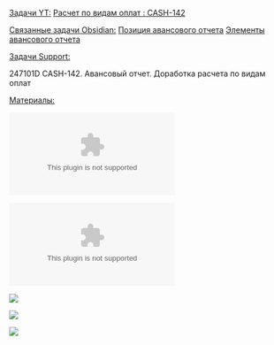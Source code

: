 
<u>Задачи YT:</u>
[Расчет по видам оплат : CASH-142](https://yt.surgutneftegas.ru:4443/issue/CASH-142)

<u>Связанные задачи Obsidian:</u>
[Позиция авансового отчета](Позиция%20авансового%20отчета.md)
[Элементы авансового отчета](Элементы%20авансового%20отчета.md)

<u>Задачи Support:</u>
<p>247101D CASH-142. Авансовый отчет. Доработка расчета по видам оплат</p>

<u>Материалы:</u>

![](Макет%20ПФ%20для%20отчета%20по%20во.xlsx)

![](Макет%20отчета%20по%20ВО.xlsx)


![](Pasted%20image%2020250909083251.png)

![](Pasted%20image%2020250909114939.png)

![](Pasted%20image%2020251007142513.png)


